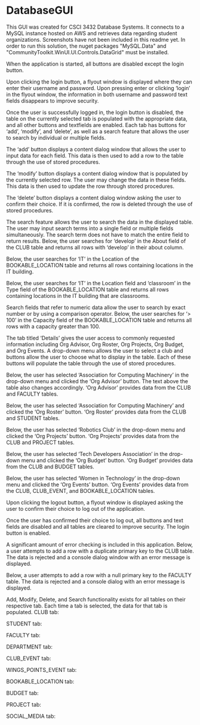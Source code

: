 # DatabaseGUI
This GUI was created for CSCI 3432 Database Systems. It connects to a MySQL instance hosted on AWS and retrieves data regarding student organizations. Screenshots have not been included in this readme yet. In order to run this solution, the nuget packages "MySQL.Data" and "CommunityToolkit.WinUI.UI.Controls.DataGrid" must be installed. 

When the application is started, all buttons are disabled except the login button. 

Upon clicking the login button, a flyout window is displayed where they can enter their username and password. Upon pressing enter or clicking ‘login’ in the flyout window, the information in both username and password text fields disappears to improve security. 

Once the user is successfully logged in, the login button is disabled, the table on the currently selected tab is populated with the appropriate data, and all other buttons and textfields are enabled. Each tab has buttons for ‘add’, ‘modify’, and ‘delete’, as well as a search feature that allows the user to search by individual or multiple fields. 

The ‘add’ button displays a content dialog window that allows the user to input data for each field. This data is then used to add a row to the table through the use of stored procedures. 

The ‘modify’ button displays a content dialog window that is populated by the currently selected row. The user may change the data in these fields. This data is then used to update the row through stored procedures. 

The ‘delete’ button displays a content dialog window asking the user to confirm their choice. If it is confirmed, the row is deleted through the use of stored procedures. 

The search feature allows the user to search the data in the displayed table. The user may input search terms into a single field or multiple fields simultaneously. The search term does not have to match the entire field to return results. Below, the user searches for ‘develop’ in the About field of the CLUB table and returns all rows with ‘develop’ in their about column. 

Below, the user searches for ‘IT’ in the Location of the BOOKABLE_LOCATION table and returns all rows containing locations in the IT building. 

Below, the user searches for ‘IT’ in the Location field and ‘classroom’ in the Type field of the BOOKABLE_LOCATION table and returns all rows containing locations in the IT building that are classrooms.

Search fields that refer to numeric data allow the user to search by exact number or by using a comparison operator. Below, the user searches for ‘> 100’ in the Capacity field of the BOOKABLE_LOCATION table and returns all rows with a capacity greater than 100. 

The tab titled ‘Details’ gives the user access to commonly requested information including Org Advisor, Org Roster, Org Projects, Org Budget, and Org Events.  A drop-down menu allows the user to select a club and buttons allow the user to choose what to display in the table. Each of these buttons will populate the table through the use of stored procedures.

Below, the user has selected ‘Association for Computing Machinery’ in the drop-down menu and clicked the ‘Org Advisor’ button. The text above the table also changes accordingly. ‘Org Advisor’ provides data from the CLUB and FACULTY tables. 

Below, the user has selected ‘Association for Computing Machinery’ and clicked the ‘Org Roster’ button. ‘Org Roster’ provides data from the CLUB and STUDENT tables. 

Below, the user has selected ‘Robotics Club’ in the drop-down menu and clicked the ‘Org Projects’ button. ‘Org Projects’ provides data from the CLUB and PROJECT tables. 

Below, the user has selected ‘Tech Developers Association’ in the drop-down menu and clicked the ‘Org Budget’ button. ‘Org Budget’ provides data from the CLUB and BUDGET tables. 

Below, the user has selected ‘Women in Technology’ in the drop-down menu and clicked the ‘Org Events’ button. ‘Org Events’ provides data from the CLUB, CLUB_EVENT, and BOOKABLE_LOCATION tables. 

Upon clicking the logout button, a flyout window is displayed asking the user to confirm their choice to log out of the application. 

Once the user has confirmed their choice to log out, all buttons and text fields are disabled and all tables are cleared to improve security. The login button is enabled. 

A significant amount of error checking is included in this application. Below, a user attempts to add a row with a duplicate primary key to the CLUB table. The data is rejected and a console dialog window with an error message is displayed. 


Below, a user attempts to add a row with a null primary key to the FACULTY table. The data is rejected and a console dialog with an error message is displayed. 


Add, Modify, Delete, and Search functionality exists for all tables on their respective tab. Each time a tab is selected, the data for that tab is populated. 
CLUB tab:




STUDENT tab:

FACULTY tab:





DEPARTMENT tab:

CLUB_EVENT tab:





WINGS_POINTS_EVENT tab:

BOOKABLE_LOCATION tab:





BUDGET tab:

PROJECT tab:





SOCIAL_MEDIA tab:


